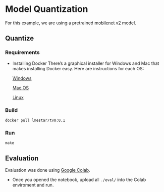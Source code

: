 # Model Quantization

For this example, we are using a pretrained [mobilenet v2](https://github.com/tensorflow/models/tree/master/research/slim/nets/mobilenet) model.

## Quantize

### Requirements
- Installing Docker
There’s a graphical installer for Windows and Mac that makes installing Docker easy. Here are instructions for each OS:

    [Windows](https://docs.docker.com/docker-for-windows/install/)

    [Mac OS](https://docs.docker.com/docker-for-mac/install/)

    [Linux](https://docs.docker.com/engine/installation/linux/docker-ce/ubuntu/)

### Build
```
docker pull lmestar/tvm:0.1
```

### Run 
```
make
```

## Evaluation

Evaluation was done using [Google Colab](https://colab.research.google.com/). 

- Once you opened the notebook, upload all `./eval/` into the Colab enviroment and run.
